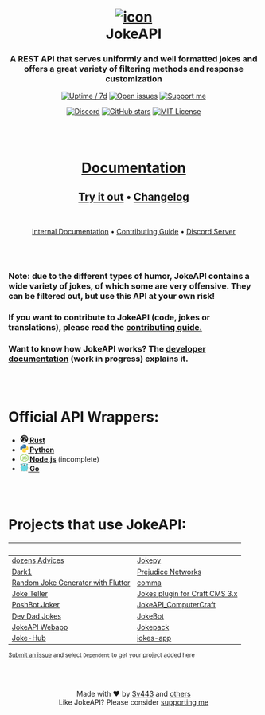 <!-- hi, hope you are having a great day :) -->
<div align="center" style="text-align: center;">

# [![icon](https://sv443.net/cdn/jokeapi/icon_readme.png)](#readme)<br>JokeAPI

### A REST API that serves uniformly and well formatted jokes and offers a great variety of filtering methods and response customization
[![Uptime / 7d](https://img.shields.io/uptimerobot/ratio/7/m784261094-bff76b959ebb8fc39f7eb2d0)](https://status.sv443.net/)
[![Open issues](https://img.shields.io/github/issues/Sv443/JokeAPI)](https://github.com/Sv443/JokeAPI/issues)
[![Support me](https://img.shields.io/badge/-Support%20me-555555?logo=GitHub%20Sponsors)](https://github.com/sponsors/Sv443)
  
[![Discord](https://img.shields.io/discord/565933531214118942)](https://discord.gg/aBH4uRG)
[![GitHub stars](https://img.shields.io/github/stars/Sv443/JokeAPI)](https://github.com/Sv443/JokeAPI/stargazers)
[![MIT License](https://img.shields.io/github/license/Sv443/JokeAPI)](https://github.com/Sv443/JokeAPI/blob/master/LICENSE.txt)

<br><br>

# [Documentation](https://jokeapi.dev/)
## [Try it out](https://jokeapi.dev/#try-it) &bull; [Changelog](./changelog.md#readme)

<br>

[Internal Documentation](./dev/docs/index.md#readme) &bull; [Contributing Guide](./.github/Contributing.md#readme) &bull; [Discord Server](https://dc.sv443.net/)

</div>


<br><br>


### Note: due to the different types of humor, JokeAPI contains a wide variety of jokes, of which some are very offensive. They can be filtered out, but use this API at your own risk!
### If you want to contribute to JokeAPI (code, jokes or translations), please read the [contributing guide.](./.github/Contributing.md)
### Want to know how JokeAPI works? The [developer documentation](https://github.com/Sv443/JokeAPI/tree/version/2.4.0/dev/docs/home.md#readme) (work in progress) explains it.

<br><br>

# Official API Wrappers:
-   <b><a href="https://github.com/canarado/joketeller#readme"><img src="./docs/static/external/rust.svg" width="16" height="16"> Rust</a></b>
-   <b><a href="https://github.com/thenamesweretakenalready/Sv443s-JokeAPI-Python-Wrapper#readme"><img src="./docs/static/external/python.svg" width="16" height="16"> Python</a></b>
-   <b><a href="https://github.com/sahithyandev/sv443-joke-api-js-wrapper#readme"><img src="./docs/static/external/nodejs.svg" width="16" height="16"> Node.js</a></b> (incomplete)
-   <b><a href="https://github.com/Icelain/jokeapi#readme"><img src="./docs/static/external/golang.svg" width="16" height="16"> Go</a></b>


<br><br>

# Projects that use JokeAPI:
| &nbsp; | &nbsp; |
| :-- | :-- |
| [dozens Advices](https://github.com/ZephyrVentum/dozens-Advices) | [Jokepy](https://github.com/aksty/Jokepy) |
| [Dark1](https://github.com/whiteadi/Dark1) | [Prejudice Networks](https://github.com/LiamTownsley/Prejudice-Networks) |
| [Random Joke Generator with Flutter](https://github.com/variousnabil/Random-Joke-Generator-with-Flutter) | [comma](https://thatcopy.pw/comma) |
| [Joke Teller](https://github.com/AlHood77/Joke_Teller) | [Jokes plugin for Craft CMS 3.x](https://github.com/remcoov/jokes) |
| [PoshBot.Joker](https://github.com/ToastIT-dev/PoshBot.Joker) | [JokeAPI_ComputerCraft](https://github.com/Sv443/JokeAPI_ComputerCraft) |
| [Dev Dad Jokes](https://github.com/jonathanbossenger/devdadjokes) | [JokeBot](https://github.com/QGIsK/JokeBot) |
| [JokeAPI Webapp](https://github.com/HemantSachdeva/JokeApi) | [Jokepack](https://github.com/LaksCastro/jokepack) |
| [Joke-Hub](https://joke-hub.vercel.app) | [jokes-app](https://github.com/bethropolis/jokes-app) |

<!-- | []() | []() | -->
<!-- | [xyz](xyz) | [xyz](xyz) | │ | [xyz](xyz) | [xyz](xyz) | -->

<sub>

[Submit an issue](https://github.com/Sv443/JokeAPI/issues/new/choose) and select `Dependent` to get your project added here

</sub>

<br><br>

<div align="center" style="text-align:center">

Made with ❤️ by [Sv443](https://github.com/Sv443) and [others](https://github.com/Sv443/JokeAPI/graphs/contributors)  
Like JokeAPI? Please consider [supporting me](https://github.com/sponsors/Sv443)

</div>

